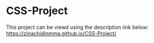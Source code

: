 # CSS-Project
This project can be viewd using the description link below:
https://zinachidinmma.github.io/CSS-Project/
